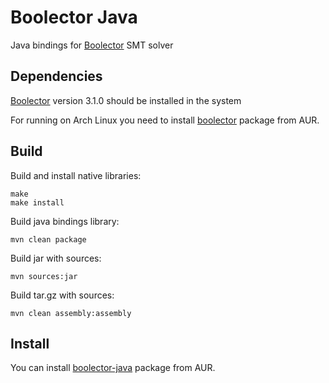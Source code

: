 Boolector Java
===============================================================================
Java bindings for [Boolector](https://github.com/boolector/boolector) SMT solver

Dependencies
-------------------------------------------------------------------------------
[Boolector](https://github.com/boolector/boolector) version 3.1.0 should be 
installed in the system

For running on Arch Linux you need to install [boolector](https://aur.archlinux.org/packages/boolector/)
package from AUR.

Build
-------------------------------------------------------------------------------

Build and install native libraries:
```
make
make install
```

Build java bindings library:
```
mvn clean package
```

Build jar with sources:
```
mvn sources:jar
```

Build tar.gz with sources:
```
mvn clean assembly:assembly
```

Install
-------------------------------------------------------------------------------

You can install [boolector-java](https://aur.archlinux.org/packages/boolector-java/) package from AUR.
